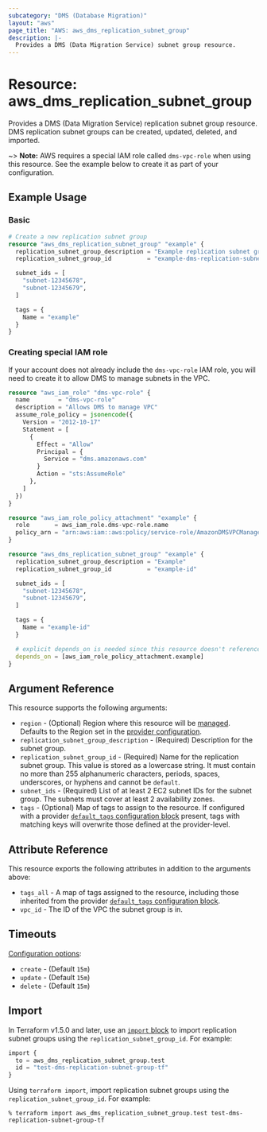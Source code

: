 ```yaml
---
subcategory: "DMS (Database Migration)"
layout: "aws"
page_title: "AWS: aws_dms_replication_subnet_group"
description: |-
  Provides a DMS (Data Migration Service) subnet group resource.
---
```


# Resource: aws_dms_replication_subnet_group

Provides a DMS (Data Migration Service) replication subnet group resource. DMS replication subnet groups can be created, updated, deleted, and imported.

~> **Note:** AWS requires a special IAM role called `dms-vpc-role` when using this resource. See the example below to create it as part of your configuration.

## Example Usage

### Basic

```terraform
# Create a new replication subnet group
resource "aws_dms_replication_subnet_group" "example" {
  replication_subnet_group_description = "Example replication subnet group"
  replication_subnet_group_id          = "example-dms-replication-subnet-group-tf"

  subnet_ids = [
    "subnet-12345678",
    "subnet-12345679",
  ]

  tags = {
    Name = "example"
  }
}
```

### Creating special IAM role

If your account does not already include the `dms-vpc-role` IAM role, you will need to create it to allow DMS to manage subnets in the VPC.

```terraform
resource "aws_iam_role" "dms-vpc-role" {
  name        = "dms-vpc-role"
  description = "Allows DMS to manage VPC"
  assume_role_policy = jsonencode({
    Version = "2012-10-17"
    Statement = [
      {
        Effect = "Allow"
        Principal = {
          Service = "dms.amazonaws.com"
        }
        Action = "sts:AssumeRole"
      },
    ]
  })
}

resource "aws_iam_role_policy_attachment" "example" {
  role       = aws_iam_role.dms-vpc-role.name
  policy_arn = "arn:aws:iam::aws:policy/service-role/AmazonDMSVPCManagementRole"
}

resource "aws_dms_replication_subnet_group" "example" {
  replication_subnet_group_description = "Example"
  replication_subnet_group_id          = "example-id"

  subnet_ids = [
    "subnet-12345678",
    "subnet-12345679",
  ]

  tags = {
    Name = "example-id"
  }

  # explicit depends_on is needed since this resource doesn't reference the role or policy attachment
  depends_on = [aws_iam_role_policy_attachment.example]
}
```

## Argument Reference

This resource supports the following arguments:

* `region` - (Optional) Region where this resource will be [managed](https://docs.aws.amazon.com/general/latest/gr/rande.html#regional-endpoints). Defaults to the Region set in the [provider configuration](https://registry.terraform.io/providers/hashicorp/aws/latest/docs#aws-configuration-reference).
* `replication_subnet_group_description` - (Required) Description for the subnet group.
* `replication_subnet_group_id` - (Required) Name for the replication subnet group. This value is stored as a lowercase string. It must contain no more than 255 alphanumeric characters, periods, spaces, underscores, or hyphens and cannot be `default`.
* `subnet_ids` - (Required) List of at least 2 EC2 subnet IDs for the subnet group. The subnets must cover at least 2 availability zones.
* `tags` - (Optional) Map of tags to assign to the resource. If configured with a provider [`default_tags` configuration block](https://registry.terraform.io/providers/hashicorp/aws/latest/docs#default_tags-configuration-block) present, tags with matching keys will overwrite those defined at the provider-level.

## Attribute Reference

This resource exports the following attributes in addition to the arguments above:

* `tags_all` - A map of tags assigned to the resource, including those inherited from the provider [`default_tags` configuration block](https://registry.terraform.io/providers/hashicorp/aws/latest/docs#default_tags-configuration-block).
* `vpc_id` - The ID of the VPC the subnet group is in.

## Timeouts

[Configuration options](https://developer.hashicorp.com/terraform/language/resources/syntax#operation-timeouts):

- `create` - (Default `15m`)
- `update` - (Default `15m`)
- `delete` - (Default `15m`)

## Import

In Terraform v1.5.0 and later, use an [`import` block](https://developer.hashicorp.com/terraform/language/import) to import replication subnet groups using the `replication_subnet_group_id`. For example:

```terraform
import {
  to = aws_dms_replication_subnet_group.test
  id = "test-dms-replication-subnet-group-tf"
}
```

Using `terraform import`, import replication subnet groups using the `replication_subnet_group_id`. For example:

```console
% terraform import aws_dms_replication_subnet_group.test test-dms-replication-subnet-group-tf
```
